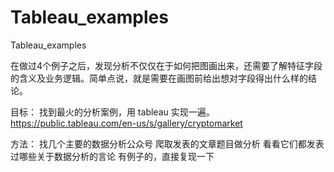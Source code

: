 # Tableau_examples
Tableau_examples

在做过4个例子之后，发现分析不仅仅在于如何把图画出来，还需要了解特征字段的含义及业务逻辑。简单点说，就是需要在画图前给出想对字段得出什么样的结论。

目标：
找到最火的分析案例，用 tableau 实现一遍。
https://public.tableau.com/en-us/s/gallery/cryptomarket

方法：
找几个主要的数据分析公众号
爬取发表的文章题目做分析
看看它们都发表过哪些关于数据分析的言论
有例子的，直接复现一下
